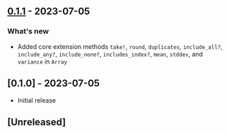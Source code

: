 ## [0.1.1](https://github.com/shivam091/core_extensions/compare/main...0.1.1) - 2023-07-05

### What's new

- Added core extension methods `take!`, `round`, `duplicates`, `include_all?`, `include_any?`, `include_none?`, `includes_index?`, `mean`, `stddev`, and `variance` in `Array`

## [0.1.0] - 2023-07-05

- Initial release

## [Unreleased]
